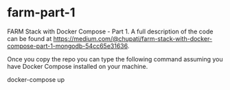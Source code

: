 # farm-part-1
FARM Stack with Docker Compose - Part 1. A full description of the code can be found at https://medium.com/@chupati/farm-stack-with-docker-compose-part-1-mongodb-54cc65e31636.

Once you copy the repo you can type the following command assuming you have Docker Compose installed on your machine.

docker-compose up

